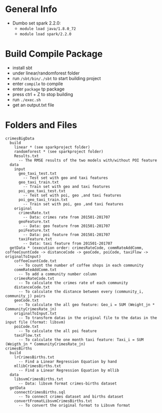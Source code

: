 # General Info
- Dumbo set spark 2.2.0:
  - `module load java/1.8.0_72`  
  - `module load spark/2.2.0`

# Build Compile Package
- install sbt
- under linear/randomforest folder
- run `/sbt/bin/./sbt` to start building project
- enter `compile` to compile
- enter `package` tp package
- press ctrl + Z to stop building
- run `./exec.sh`
- get an output.txt file


# Folders and Files
```
crimesBigData
  build
    linear * (see sparkproject folder)
    randomforest * (see sparkproject folder)
    Results.txt
      -- The RMSE results of the two models with/without POI feature
  data
    input
      geo_taxi_test.txt
        -- Test set with geo and taxi features
      geo_taxi_train.txt
        -- Train set with geo and taxi features
      poi_geo_taxi_test.txt
        -- Test set with poi, geo ,and taxi features
      poi_geo_taxi_train.txt
        -- Train set with poi, geo ,and taxi features
    original
      crimesRate.txt
        -- Data: crimes rate from 201501-201707
      geoFeature.txt
        -- Data: geo feature from 201501-201707
      poiFeature.txt
        -- Data: poi feature from 201501-201707
      taxiFeature.txt
        -- Data: taxi feature from 201501-201707
  getData * (execution order: crimesRateCode, commRateAddComm, coffeeCountCode -> distanceCode -> geoCode, poiCode, taxiFlow -> originalToInput)
    coffeeCountCode.txt
      -- To count the number of coffee shops in each community
    commRateAddComm.txt
      -- To add a community number column
    crimesRateCode.txt
      -- To calculate the crimes rate of each community
    distanceCode.txt
      -- To calculate the distance between every (community_i, community_j) pairs
    geoCode.txt
      -- To calculate the all geo feature: Geo_i = SUM (Weight_jn * CommunityCrimesRate_jn)
    originalToInput.txt
      -- To transform datas in the original file to the datas in the input file (format: libsvm)
    poiCode.txt
      -- To calculate the all poi feature
    taxiFlow.txt
      -- To calculate the one month taxi feature: Taxi_i = SUM (Weigth_jn * CommunityCrimesRate_jn)
crimesBirths
  build
    lrCrimesBirths.txt
      -- Find a Linear Regression Equation by hand
    mllibCrimesBirths.txt
      -- Find a Linear Regression Equation by mllib
  data
    libsvmCrimesBirths.txt
      -- Data: libsvm format crimes-births dataset
  getData
    connectCrimesBirths.sql
      -- To connect crimes dataset and births dataset
    convertFromatLibsvmCrimesBirths.txt
      -- To convert the original format to Libsvm format
```
